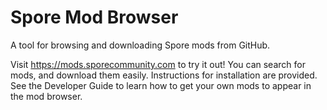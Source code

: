 # Spore Mod Browser
A tool for browsing and downloading Spore mods from GitHub.

Visit https://mods.sporecommunity.com to try it out! You can search for mods, and download them easily. Instructions for installation are provided. See the Developer Guide to learn how to get your own mods to appear in the mod browser.